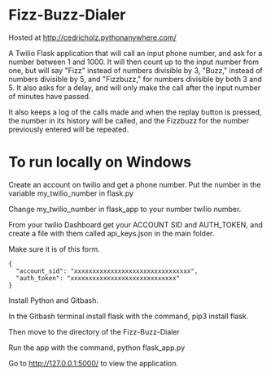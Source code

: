 # Fizz-Buzz-Dialer
Hosted at http://cedricholz.pythonanywhere.com/

A Twilio Flask application that will call an input phone number, and ask for a number between 1 and 1000. It will then count up to the input number from one, but will say "Fizz" instead of numbers divisible by 3, "Buzz," instead of numbers divisible by 5, and "Fizzbuzz," for numbers divisible by both 3 and 5. It also asks for a delay, and will only make the call after the input number of minutes have passed.

It also keeps a log of the calls made and when the replay button is pressed, the number in its history will be called, and the Fizzbuzz for the number previously entered will be repeated.


# To run locally on Windows

Create an account on twilio and get a phone number. Put the number in the variable my_twilio_number in flask.py

Change my_twilio_number in flask_app to your number twilio number.

From your twilio Dashboard get your ACCOUNT SID and AUTH_TOKEN, and create a file with them called api_keys.json in the main folder.

Make sure it is of this form.

```
{
  "account_sid": "xxxxxxxxxxxxxxxxxxxxxxxxxxxxxxxx",
  "auth_token": "xxxxxxxxxxxxxxxxxxxxxxxxxxxxx"
}
```

Install Python and Gitbash.

In the Gitbash terminal install flask with the command, pip3 install flask.

Then move to the directory of the Fizz-Buzz-Dialer

Run the app with the command, python flask_app.py

Go to http://127.0.0.1:5000/ to view the application.

